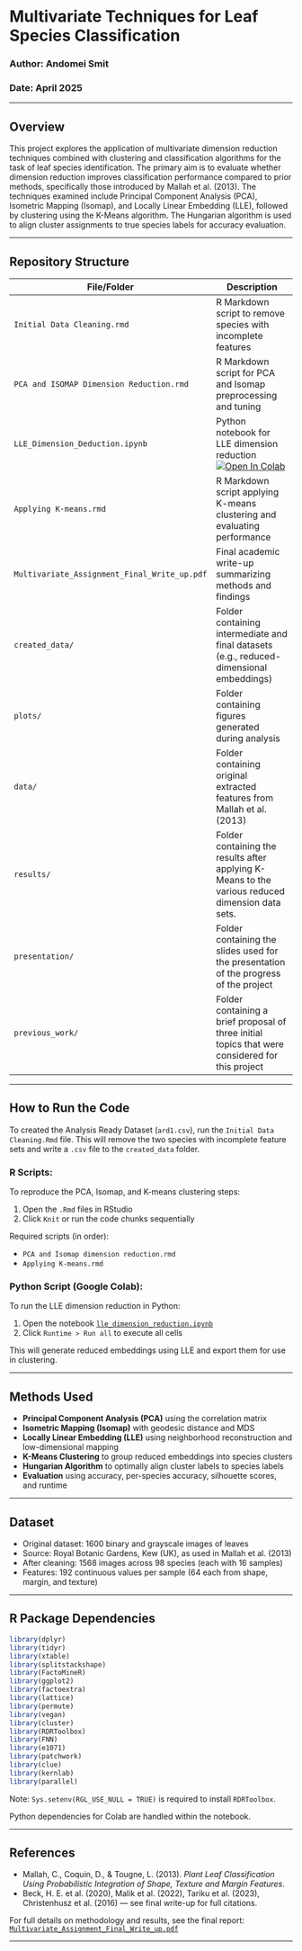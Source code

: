 # Multivariate Techniques for Leaf Species Classification

### Author: Andomei Smit

### Date: April 2025

---

## Overview

This project explores the application of multivariate dimension reduction techniques combined with clustering and classification algorithms for the task of leaf species identification. The primary aim is to evaluate whether dimension reduction improves classification performance compared to prior methods, specifically those introduced by Mallah et al. (2013). The techniques examined include Principal Component Analysis (PCA), Isometric Mapping (Isomap), and Locally Linear Embedding (LLE), followed by clustering using the K-Means algorithm. The Hungarian algorithm is used to align cluster assignments to true species labels for accuracy evaluation.

---

## Repository Structure

| File/Folder                              | Description                                                   |
| ---------------------------------------- | ------------------------------------------------------------- |
| `Initial Data Cleaning.rmd` | R Markdown script to remove species with incomplete features |
| `PCA and ISOMAP Dimension Reduction.rmd` | R Markdown script for PCA and Isomap preprocessing and tuning |
| `LLE_Dimension_Deduction.ipynb`          | Python notebook for LLE dimension reduction [![Open In Colab](https://colab.research.google.com/assets/colab-badge.svg)](https://colab.research.google.com/github/Annie0619/multivariate_assignment/blob/main/LLE_Dimension_Reduction.ipynb) |                                                
| `Applying K-means.rmd`                                         | R Markdown script applying K-means clustering and evaluating performance                 |
| `Multivariate_Assignment_Final_Write_up.pdf`                   | Final academic write-up summarizing methods and findings                                 |
| `created_data/`                                                | Folder containing intermediate and final datasets (e.g., reduced-dimensional embeddings) |
| `plots/`                                                       | Folder containing figures generated during analysis                                      |
| `data/`                                                       | Folder containing original extracted features from Mallah et al. (2013)                                      |
| `results/`                                                       | Folder containing the results after applying K-Means to the various reduced dimension data sets.                                     |
| `presentation/`                                                       | Folder containing the slides used for the presentation of the progress of the project                                 |
| `previous_work/`                                                       | Folder containing a brief proposal of three initial topics that were considered for this project                                    |

---

## How to Run the Code
To created the Analysis Ready Dataset (`ard1.csv`), run the `Initial Data Cleaning.Rmd` file. This will remove the two species with incomplete feature sets and write a `.csv` file to the `created_data` folder.

### R Scripts:

To reproduce the PCA, Isomap, and K-means clustering steps:

1. Open the `.Rmd` files in RStudio
2. Click `Knit` or run the code chunks sequentially

Required scripts (in order):

- `PCA and Isomap dimension reduction.rmd`
- `Applying K-means.rmd`

### Python Script (Google Colab):

To run the LLE dimension reduction in Python:

1. Open the notebook
[`lle_dimension_reduction.ipynb`](https://colab.research.google.com/github/Annie0619/multivariate_assignment/blob/main/LLE_Dimension_Reduction.ipynb)
2. Click `Runtime > Run all` to execute all cells

This will generate reduced embeddings using LLE and export them for use in clustering.

---

## Methods Used

- **Principal Component Analysis (PCA)** using the correlation matrix
- **Isometric Mapping (Isomap)** with geodesic distance and MDS
- **Locally Linear Embedding (LLE)** using neighborhood reconstruction and low-dimensional mapping
- **K-Means Clustering** to group reduced embeddings into species clusters
- **Hungarian Algorithm** to optimally align cluster labels to species labels
- **Evaluation** using accuracy, per-species accuracy, silhouette scores, and runtime

---

## Dataset

- Original dataset: 1600 binary and grayscale images of leaves
- Source: Royal Botanic Gardens, Kew (UK), as used in Mallah et al. (2013)
- After cleaning: 1568 images across 98 species (each with 16 samples)
- Features: 192 continuous values per sample (64 each from shape, margin, and texture)

---

## R Package Dependencies

```r
library(dplyr)
library(tidyr)
library(xtable)
library(splitstackshape)
library(FactoMineR)
library(ggplot2)
library(factoextra)
library(lattice)
library(permute)
library(vegan)
library(cluster)
library(RDRToolbox)
library(FNN)
library(e1071)
library(patchwork)
library(clue)
library(kernlab)
library(parallel)
```

Note: `Sys.setenv(RGL_USE_NULL = TRUE)` is required to install `RDRToolbox`.

Python dependencies for Colab are handled within the notebook.

---

## References

- Mallah, C., Coquin, D., & Tougne, L. (2013). *Plant Leaf Classification Using Probabilistic Integration of Shape, Texture and Margin Features*.
- Beck, H. E. et al. (2020), Malik et al. (2022), Tariku et al. (2023), Christenhusz et al. (2016) — see final write-up for full citations.

For full details on methodology and results, see the final report: [`Multivariate_Assignment_Final_Write_up.pdf`](Multivariate_Assignment_Final_Write_up.pdf)

---




